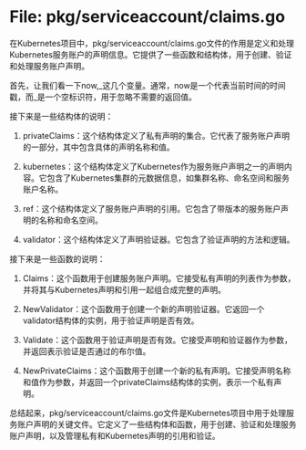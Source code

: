 # File: pkg/serviceaccount/claims.go

在Kubernetes项目中，pkg/serviceaccount/claims.go文件的作用是定义和处理Kubernetes服务账户的声明信息。它提供了一些函数和结构体，用于创建、验证和处理服务账户声明。

首先，让我们看一下now,_这几个变量。通常，now是一个代表当前时间的时间戳，而_是一个空标识符，用于忽略不需要的返回值。

接下来是一些结构体的说明：

1. privateClaims：这个结构体定义了私有声明的集合。它代表了服务账户声明的一部分，其中包含具体的声明名称和值。

2. kubernetes：这个结构体定义了Kubernetes作为服务账户声明之一的声明内容。它包含了Kubernetes集群的元数据信息，如集群名称、命名空间和服务账户名称。

3. ref：这个结构体定义了服务账户声明的引用。它包含了带版本的服务账户声明的名称和命名空间。

4. validator：这个结构体定义了声明验证器。它包含了验证声明的方法和逻辑。

接下来是一些函数的说明：

1. Claims：这个函数用于创建服务账户声明。它接受私有声明的列表作为参数，并将其与Kubernetes声明和引用一起组合成完整的声明。

2. NewValidator：这个函数用于创建一个新的声明验证器。它返回一个validator结构体的实例，用于验证声明是否有效。

3. Validate：这个函数用于验证声明是否有效。它接受声明和验证器作为参数，并返回表示验证是否通过的布尔值。

4. NewPrivateClaims：这个函数用于创建一个新的私有声明。它接受声明名称和值作为参数，并返回一个privateClaims结构体的实例，表示一个私有声明。

总结起来，pkg/serviceaccount/claims.go文件是Kubernetes项目中用于处理服务账户声明的关键文件。它定义了一些结构体和函数，用于创建、验证和处理服务账户声明，以及管理私有和Kubernetes声明的引用和验证。

